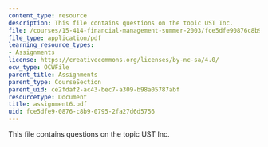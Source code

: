 ```yaml
---
content_type: resource
description: This file contains questions on the topic UST Inc.
file: /courses/15-414-financial-management-summer-2003/fce5dfe90876c8b907952fa27d6d5756_assignment6.pdf
file_type: application/pdf
learning_resource_types:
- Assignments
license: https://creativecommons.org/licenses/by-nc-sa/4.0/
ocw_type: OCWFile
parent_title: Assignments
parent_type: CourseSection
parent_uid: ce2fdaf2-ac43-bec7-a309-b98a05787abf
resourcetype: Document
title: assignment6.pdf
uid: fce5dfe9-0876-c8b9-0795-2fa27d6d5756
---
```

This file contains questions on the topic UST Inc.